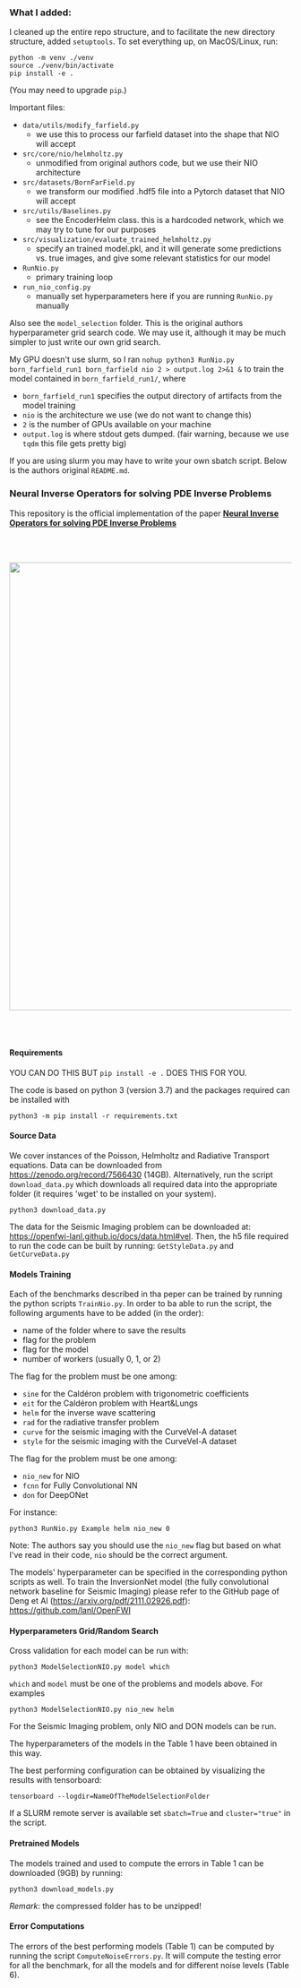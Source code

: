 ### What I added:
I cleaned up the entire repo structure, and to facilitate the new directory structure, added
`setuptools`.
To set everything up, on MacOS/Linux, run:
```
python -m venv ./venv
source ./venv/bin/activate
pip install -e .
```
(You may need to upgrade `pip`.)

Important files:
- `data/utils/modify_farfield.py`
    - we use this to process our farfield dataset into the shape that NIO will accept
- `src/core/nio/helmholtz.py`     
    - unmodified from original authors code, but we use their NIO architecture
- `src/datasets/BornFarField.py`
    - we transform our modified .hdf5 file into a Pytorch dataset that NIO will accept
- `src/utils/Baselines.py`
    - see the EncoderHelm class. this is a hardcoded network, which we may try to tune for our purposes
- `src/visualization/evaluate_trained_helmholtz.py`
    - specify an trained model.pkl, and it will generate some predictions vs. true images, and give some relevant statistics for our model
- `RunNio.py`
    - primary training loop
- `run_nio_config.py`
    - manually set hyperparameters here if you are running `RunNio.py` manually

Also see the `model_selection` folder. This is the original authors hyperparameter grid search code. We may use it, although it may be much simpler to just write our own grid search.

My GPU doesn't use slurm, so I ran 
```nohup python3 RunNio.py born_farfield_run1 born_farfield nio 2 > output.log 2>&1 &```
to train the model contained in `born_farfield_run1/`,
where
- `born_farfield_run1` specifies the output directory of artifacts from the model training
- `nio` is the architecture we use (we do not want to change this)
- `2` is the number of GPUs available on your machine
- `output.log` is where stdout gets dumped. (fair warning, because we use `tqdm` this file gets pretty big)

If you are using slurm you may have to write your own sbatch script.
Below is the authors original `README.md`.

### Neural Inverse Operators for solving PDE Inverse Problems
This repository is the official implementation of the paper [**Neural Inverse Operators for solving PDE Inverse Problems**](https://openreview.net/pdf?id=S4fEjmWg4X)

<br/><br/>

<img src="NIORB.png" width="800" >

<br/><br/>

#### Requirements
YOU CAN DO THIS BUT `pip install -e .` DOES THIS FOR YOU.

The code is based on python 3 (version 3.7) and the packages required can be installed with
```
python3 -m pip install -r requirements.txt
```
#### Source Data
We cover instances of the Poisson, Helmholtz and Radiative Transport equations.
Data can be downloaded from https://zenodo.org/record/7566430 (14GB).
Alternatively, run the script `download_data.py` which downloads all required data into the appropriate folder (it requires 'wget' to be installed on your system).
```
python3 download_data.py
```
The data for the Seismic Imaging problem can be downloaded at: https://openfwi-lanl.github.io/docs/data.html#vel. 
Then, the h5 file required to run the code can be built by running: `GetStyleData.py` and `GetCurveData.py`

#### Models Training
Each of the benchmarks described in tha peper can be trained by running the python scripts `TrainNio.py`.
In order to ba able to run the script, the following arguments have to be added (in the order):
- name of the folder where to save the results
- flag for the problem 
- flag for the model
- number of workers (usually 0, 1, or 2)

The flag for the problem must be one among:
- `sine` for the Caldéron problem with trigonometric coefficients 
- `eit` for the Caldéron problem with Heart&Lungs
- `helm` for the inverse wave scattering
- `rad` for the radiative transfer problem
- `curve` for the seismic imaging with the CurveVel-A dataset
- `style` for the seismic imaging with the CurveVel-A dataset

The flag for the problem must be one among:
- `nio_new` for NIO
- `fcnn` for Fully Convolutional NN
- `don` for DeepONet

For instance:
```
python3 RunNio.py Example helm nio_new 0

```
Note: The authors say you should use the `nio_new` flag but based on what I've read in their code, `nio` should be the correct argument.

The models' hyperparameter can be specified in the corresponding python scripts as well.
To train the InversionNet model (the fully convolutional network baseline for Seismic Imaging) please refer to the GitHub page of Deng et Al (https://arxiv.org/pdf/2111.02926.pdf): https://github.com/lanl/OpenFWI

#### Hyperparameters Grid/Random Search
Cross validation for each model can be run with:

```
python3 ModelSelectionNIO.py model which
```

`which` and `model` must be one of the problems and models above.
For examples 
```
python3 ModelSelectionNIO.py nio_new helm
```
For the Seismic Imaging problem, only NIO and DON models can be run.

The hyperparameters of the models in the Table 1 have been obtained in this way.

The best performing configuration can be obtained by visualizing the results with tensorboard:
```
tensorboard --logdir=NameOfTheModelSelectionFolder
```

If a SLURM remote server is available set `sbatch=True` and `cluster="true"` in the script.

#### Pretrained Models
The models trained and used to compute the errors in Table 1 can be downloaded (9GB) by running:
```
python3 download_models.py
```
*Remark*: the compressed folder has to be unzipped!

#### Error Computations
The errors of the best performing models (Table 1) can be computed by running the script `ComputeNoiseErrors.py`.
It will compute the testing error for all the benchmark, for all the models and for different noise levels (Table 6).





